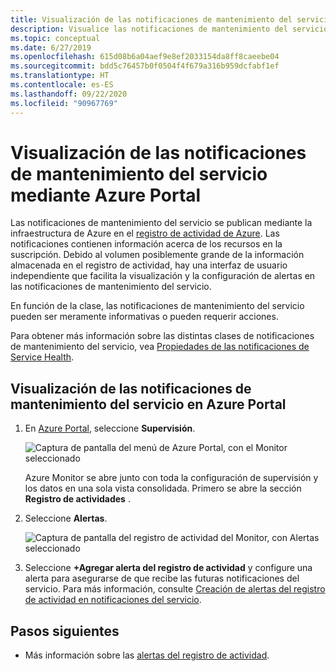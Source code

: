 ```yaml
---
title: Visualización de las notificaciones de mantenimiento del servicio mediante Azure Portal
description: Visualice las notificaciones de mantenimiento del servicio en Azure Portal. Las notificaciones de mantenimiento del servicio se publican mediante la infraestructura de Azure en el registro de actividad de Azure.
ms.topic: conceptual
ms.date: 6/27/2019
ms.openlocfilehash: 615d08b6a04aef9e8ef2033154da8ff8caeebe04
ms.sourcegitcommit: bdd5c76457b0f0504f4f679a316b959dcfabf1ef
ms.translationtype: HT
ms.contentlocale: es-ES
ms.lasthandoff: 09/22/2020
ms.locfileid: "90967769"
---
```

# <a name="view-service-health-notifications-by-using-the-azure-portal"></a>Visualización de las notificaciones de mantenimiento del servicio mediante Azure Portal

Las notificaciones de mantenimiento del servicio se publican mediante la infraestructura de Azure en el [registro de actividad de Azure](../azure-monitor/platform/platform-logs-overview.md).  Las notificaciones contienen información acerca de los recursos en la suscripción. Debido al volumen posiblemente grande de la información almacenada en el registro de actividad, hay una interfaz de usuario independiente que facilita la visualización y la configuración de alertas en las notificaciones de mantenimiento del servicio. 

En función de la clase, las notificaciones de mantenimiento del servicio pueden ser meramente informativas o pueden requerir acciones.

Para obtener más información sobre las distintas clases de notificaciones de mantenimiento del servicio, vea [Propiedades de las notificaciones de Service Health](service-health-notifications-properties.md).

## <a name="view-your-service-health-notifications-in-the-azure-portal"></a>Visualización de las notificaciones de mantenimiento del servicio en Azure Portal

1. En [Azure Portal](https://portal.azure.com), seleccione **Supervisión**.

    ![Captura de pantalla del menú de Azure Portal, con el Monitor seleccionado](./media/service-notifications/home-monitor.png)

    Azure Monitor se abre junto con toda la configuración de supervisión y los datos en una sola vista consolidada. Primero se abre la sección **Registro de actividades** .

1. Seleccione **Alertas**.

    ![Captura de pantalla del registro de actividad del Monitor, con Alertas seleccionado](./media/service-notifications/service-health-summary.png)

1. Seleccione **+Agregar alerta del registro de actividad** y configure una alerta para asegurarse de que recibe las futuras notificaciones del servicio. Para más información, consulte [Creación de alertas del registro de actividad en notificaciones del servicio](./alerts-activity-log-service-notifications-portal.md).

## <a name="next-steps"></a>Pasos siguientes

* Más información sobre las [alertas del registro de actividad](../azure-monitor/platform/activity-log-alerts.md).
